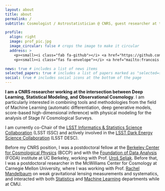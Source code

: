 ```yaml
---
layout: about
title: about
permalink: /
subtitle: Cosmologist / Astrostatistician @ CNRS, guest researcher at the <a href="https://www.simonsfoundation.org/flatiron/">Flatiron Institute</a> in New York City, member of the <a href='https://www.cosmostat.org/'>CosmoStat Laboratory</a> near Paris.

profile:
  align: right
  image: prof_pic.jpg
  image_circular: false # crops the image to make it circular
  address: >
    <p><small><i class="fab fa-github"></i> <a href="https://github.com/EiffL"> @EiffL</a></small></p>
    <p><small><i class="fas fa-envelope"></i> <a href="mailto:francois.lanusse@cnrs.fr">francois.lanusse@cnrs.fr</a></small></p>

news: true # includes a list of news items
selected_papers: true # includes a list of papers marked as "selected={true}"
social: true # includes social icons at the bottom of the page
---
```


**I am a CNRS researcher working at the intersection between Deep Learning, Statistical Modeling, and Observational Cosmology**. I am particularly interested in combining tools and methodologies from the field of Machine Learning (automatic differentiation, deep generative models, score-based high-dimensional inference) with physical modeling for the analysis of Stage IV Cosmological Surveys.

I am currently co-Chair of the [LSST Informatics & Statistics Science Collaboration](https://issc.science.lsst.org) (LSST ISSC) and actively involved in the [LSST Dark Energy Science Collaboration](https://lsstdesc.org/) (LSST DESC).

<p>Before my CNRS position, I was a postdoctoral fellow at the <a class="reference external" href="http://bccp.berkeley.edu/">Berkeley Center for Cosmological
Physics</a> (BCCP) and with the <a class="reference external" href="https://foda.berkeley.edu/">Foundation of Data Analysis</a> (FODA)
institute at UC Berkeley, working with Prof. <a href="https://physics.berkeley.edu/people/faculty/uros-seljak">Uroš Seljak</a>. Before that, I was a postdoctoral researcher in the
McWilliams Center for Cosmology at Carnegie Mellon University, where I was working with
Prof. <a class="reference external" href="http://www.andrew.cmu.edu/user/rmandelb/">Rachel Mandelbaum</a> on weak
gravitational lensing measurements and systematics, and interacted with both
<a class="reference external" href="http://www.stat.cmu.edu/">Statistics</a> and
<a class="reference external" href="http://www.cs.cmu.edu/">Machine Learning</a> departments while at CMU.</p>
